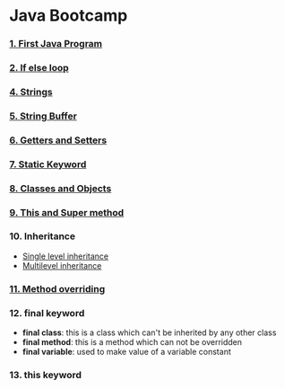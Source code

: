 # Java Bootcamp
### [1. First Java Program](https://github.com/3Rishabh3/JavaBootcamp/blob/master/src/basics/FirstJavaProgram.java)
### [2. If else loop](https://github.com/3Rishabh3/JavaBootcamp/blob/master/src/basics/IfElseLoop.java)
### [4. Strings](https://github.com/3Rishabh3/JavaBootcamp/blob/master/src/basics/Strings.java)
### [5. String Buffer](https://github.com/3Rishabh3/JavaBootcamp/blob/master/src/basics/StringBufferInJava.java)
### [6. Getters and Setters](https://github.com/3Rishabh3/JavaBootcamp/blob/master/src/basics/GettersAndSetters.java)
### [7. Static Keyword](https://github.com/3Rishabh3/JavaBootcamp/blob/master/src/basics/StaticKeyword.java)
### [8. Classes and Objects](https://github.com/3Rishabh3/JavaBootcamp/blob/master/src/basics/ClassesAndObjects.java)
### [9. This and Super method](https://github.com/3Rishabh3/JavaBootcamp/blob/master/src/basics/ThisAndSuperMethod.java)
### 10. Inheritance
- [Single level inheritance](https://github.com/3Rishabh3/JavaBootcamp/tree/master/src/basics/inheritance/singleLevelInheritance)
- [Multilevel inheritance](https://github.com/3Rishabh3/JavaBootcamp/tree/master/src/basics/inheritance/multiLevelInheritance)
### [11. Method overriding](https://github.com/3Rishabh3/JavaBootcamp/blob/master/src/basics/MethodOverriding.java)
### 12. final keyword
- **final class**: this is a class which can't be inherited by any other class
- **final method**: this is a method which can not be overridden
- **final variable**: used to make value of a variable constant
### 13. this keyword
### [14. Abstract and concrete class](https://github.com/3Rishabh3/JavaBootcamp/blob/master/src/basics/AbstractClass.java)
- If u create a method **abstract** then it's class must be abstract
- It is not compulsury to have a abstract method in abstract class
- Abstract class is used when you don't give the definition of a function, you just define it.
- Drived class must give the implementation of abstract function
- The class which gives the implementation of abstract methods is a **concrete class**
- **Object of abstract class can't be created**
### [15. Inner class](https://github.com/3Rishabh3/JavaBootcamp/blob/master/src/basics/InnerClass.java)
### [16. Anonymous inner class](https://github.com/3Rishabh3/JavaBootcamp/blob/master/src/basics/AnonymousInnerClass.java)
### [17. Interface in java](https://github.com/3Rishabh3/JavaBootcamp/blob/master/src/basics/Interface.java)
- Interfaces are not classes, these are just defined for giving the blueprint of methods which should be implemented by a class.
- A variable defined in interface is a final and static variable by default.
### [18. Example of interface](https://github.com/3Rishabh3/JavaBootcamp/blob/master/src/basics/InterfaceExample.java)
### 19. Enums in java
- [Enums basics](https://github.com/3Rishabh3/JavaBootcamp/blob/master/src/basics/enums/Enums.java)
- [Example of enum](https://github.com/3Rishabh3/JavaBootcamp/blob/master/src/basics/enums/EnumExample.java)
- [String to enum](https://github.com/3Rishabh3/JavaBootcamp/blob/master/src/basics/enums/StringToEnum.java)
- [Enum to string](https://github.com/3Rishabh3/JavaBootcamp/blob/master/src/basics/enums/EnumToString.java)
- By default enums extends Enum class
### 20. Annotations
- It's just that we want to supply extra information to the compiler or to the runtime
- @override, @Deprecated etc...
### 21. Functional interface
- Functional interfaces are interfaces which has only one method
- This interface is called SAM(single abstract method interface)
- We can give annotation @FunctionalInterface
### [22. Lambda function](https://github.com/3Rishabh3/JavaBootcamp/blob/master/src/basics/LambdaFunction.java)
- Lambda functions works only with functional interface
### 23. Exceptions
- [Exception handling basics](https://github.com/3Rishabh3/JavaBootcamp/blob/master/src/basics/ExceptionHandling.java)
- [Custom exception handling](https://github.com/3Rishabh3/JavaBootcamp/blob/master/src/basics/CustomExceptionHandling.java)
- Exceptions are just runtime errors
- Two types: Checked and unchecked exception
### 24. finally
- finally block is used for closing resources if they are open(just an example)
- finally block always executes wheather execption occours or not
### 25. Threading
- [Basics in threading](https://github.com/3Rishabh3/JavaBootcamp/tree/master/src/basics/multithreading)
- [Producer consumer problem(inter-threading)](https://github.com/3Rishabh3/JavaBootcamp/tree/master/src/basics/multithreading/producerconsumerproblem)
### [26. File handling](https://github.com/3Rishabh3/JavaBootcamp/tree/master/src/basics/filehandling)
- [Create file](https://github.com/3Rishabh3/JavaBootcamp/blob/master/src/basics/filehandling/CreateFileAndDirectory.java)
- [Write file](https://github.com/3Rishabh3/JavaBootcamp/blob/master/src/basics/filehandling/WriteFile.java)
- [Read file](https://github.com/3Rishabh3/JavaBootcamp/blob/master/src/basics/filehandling/ReadFile.java)
- [Write using BufferedWriter](https://github.com/3Rishabh3/JavaBootcamp/blob/master/src/basics/filehandling/WriteUsingBufferWriter.java)
- [Read using BufferedReader](https://github.com/3Rishabh3/JavaBootcamp/blob/master/src/basics/filehandling/ReadUsingBufferReader.java)
### 27. Collections
- [List](https://github.com/3Rishabh3/JavaBootcamp/tree/master/src/basics/collections/listinterface)<br>
- [Map](https://github.com/3Rishabh3/JavaBootcamp/tree/master/src/basics/collections/mapinterface)<br>
- [Queue](https://github.com/3Rishabh3/JavaBootcamp/tree/master/src/basics/collections/queueinterface)<br>
- [Set](https://github.com/3Rishabh3/JavaBootcamp/tree/master/src/basics/collections/setinterface)
